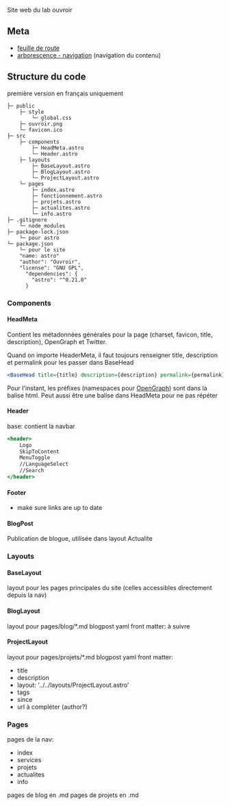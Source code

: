 Site web du lab ouvroir

## Meta

- [feuille de route](https://github.com/ouvroir/site-lab/milestones?direction=asc&sort=due_date&state=open)
- [arborescence - navigation](https://github.com/ouvroir/labouvroir/blob/main/web/arborescence.md) (navigation du contenu)

## Structure du code

première version en français uniquement

```
├─ public
	├─ style
		└─ global.css 
	├─ ouvroir.png
	└─ favicon.ico 
├─ src
	├─ components
		├─ HeadMeta.astro 
		└─ Header.astro
	├─ layouts
		├─ BaseLayout.astro 
		├─ BlogLayout.astro
		└─ ProjectLayout.astro
	└─ pages
		├─ index.astro
		├─ fonctionnement.astro
		├─ projets.astro 
		├─ actualites.astro 
		└─ info.astro 
├─ .gitignore
	└─ node_modules
├─ package-lock.json
	└─ pour astro
└─ package.json
	└─ pour le site
	"name: astro"
	"author": "Ouvroir",
  	"license": "GNU GPL",
      "dependencies": {
        "astro": "^0.21.0"
      }
```


### Components

#### HeadMeta

Contient les métadonnées générales pour la page (charset, favicon, title, description), OpenGraph et Twitter.

Quand on importe HeaderMeta, il faut toujours renseigner title, description et permalink pour les passer dans BaseHead

```jsx
<BaseHead title={title} description={description} permalink={permalink} />
```

Pour l'instant, les préfixes (namespaces pour [OpenGraph](https://ogp.me/)) sont dans la balise html. Peut aussi être une balise <head> dans HeadMeta pour ne pas répéter


#### Header

base: contient la navbar


```jsx
<header>
    Logo
    SkipToContent
    MenuToggle
    //LanguageSelect
    //Search
</header>
```

#### Footer
- make sure links are up to date


#### BlogPost

Publication de blogue, utilisée dans layout Actualite

### Layouts

#### BaseLayout

layout pour les pages principales du site (celles accessibles directement depuis la nav)

#### BlogLayout

layout pour pages/blog/*.md 
blogpost yaml front matter: à suivre

#### ProjectLayout
layout pour pages/projets/*.md 
blogpost yaml front matter:
- title
- description
- layout: '../../layouts/ProjectLayout.astro'
- tags
- since
- url 
à compléter (author?)

### Pages
pages de la nav: 
- index
- services
- projets
- actualites
- info

pages de blog en .md
pages de projets en .md

